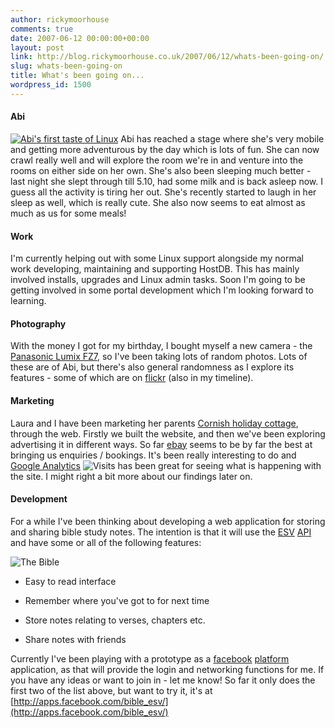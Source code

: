```yaml
---
author: rickymoorhouse
comments: true
date: 2007-06-12 00:00:00+00:00
layout: post
link: http://blog.rickymoorhouse.co.uk/2007/06/12/whats-been-going-on/
slug: whats-been-going-on
title: What's been going on...
wordpress_id: 1500
---
```


#### Abi





[![Abi's first taste of Linux](/ricky/images/abi_linux_.jpg)](/ricky/images/abi_linux.jpg)
Abi has reached a stage where she's very mobile and getting more adventurous by the day which is lots of fun. She can now crawl really well and will explore the room we're in and venture into the rooms on either side on her own. She's also been sleeping much better - last night she slept through till 5.10, had some milk and is back asleep now. I guess all the activity is tiring her out. She's recently started to laugh in her sleep as well, which is really cute. She also now seems to eat almost as much as us for some meals!





#### Work




I'm currently helping out with some Linux support alongside my normal work developing, maintaining and supporting HostDB. This has mainly involved installs, upgrades and Linux admin tasks. Soon I'm going to be getting involved in some portal development which I'm looking forward to learning. 





#### Photography




With the money I got for my birthday, I bought myself a new camera - the [Panasonic Lumix FZ7](http://panasonic.co.jp/pavc/global/lumix/fz7/leica.html), so I've been taking lots of random photos. Lots of these are of Abi, but there's also general randomness as I explore its features - some of which are on [flickr](http://flickr.com/photos/rickymoorhouse) (also in my timeline).





#### Marketing




Laura and I have been marketing her parents [Cornish holiday cottage](http://ridgehousecornwall.co.uk/?utm_source=ricky&utm_medium=blog), through the web. Firstly we built the website, and then we've been exploring advertising it in different ways. So far [ebay](http://cgi.ebay.co.uk/Ridge-House-Self-catering-cottage-Cornwall-Sleeps-7_W0QQitemZ330132952406QQihZ014QQcategoryZ109202QQssPageNameZWDVWQQrdZ1QQcmdZViewItem) seems to be by far the best at bringing us enquiries / bookings. It's been really interesting to do and [Google Analytics](http://analytics.google.com/) ![Visits](/ricky/images/sparkline.png) has been great for seeing what is happening with the site. I might right a bit more about our findings later on.






#### Development




For a while I've been thinking about developing a web application for storing and sharing bible study notes. The intention is that it will use the [ESV](http://esv.org) [API](http://www.gnpcb.org/esv/share/services/api/) and have some or all of the following features:


![The Bible](/ricky/images/bible.png)



  * Easy to read interface


  * Remember where you've got to for next time


  * Store notes relating to verses, chapters etc.


  * Share notes with friends




Currently I've been playing with a prototype as a [facebook](http://www.facebook.com) [platform](http://developers.facebook.com) application, as that will provide the login and networking functions for me. If you have any ideas or want to join in - let me know! So far it only does the first two of the list above, but want to try it, it's at [http://apps.facebook.com/bible_esv/](http://apps.facebook.com/bible_esv/)
